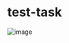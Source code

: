 # test-task

![image](https://github.com/KirillNichiporov/test-task/assets/110092772/737074a9-2903-408d-995d-ed779e563c30)
